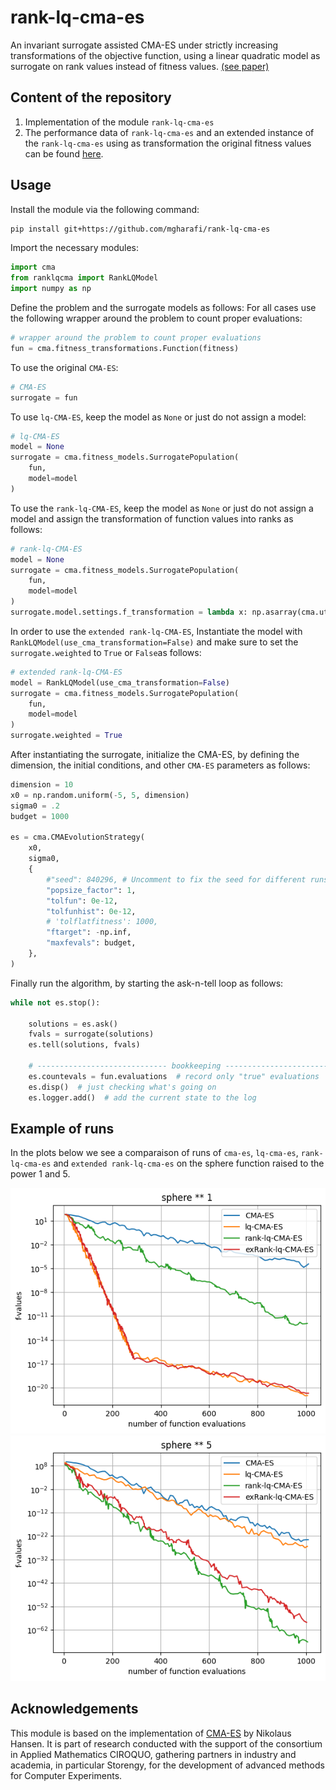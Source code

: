 # rank-lq-cma-es
An invariant surrogate assisted CMA-ES under strictly increasing transformations of the objective function, using a linear quadratic model as surrogate on rank values instead of fitness values. [(see paper)](https://doi.org/10.1145/3712255.3726606)

## Content of the repository

1. Implementation of the module `rank-lq-cma-es`
2. The performance data of `rank-lq-cma-es` and an extended instance of the `rank-lq-cma-es` using as transformation the original fitness values can be found [here](https://mgharafi.github.io/rank-lq-cma-es/).

## Usage

Install the module via the following command:
```bash
pip install git+https://github.com/mgharafi/rank-lq-cma-es
```

Import the necessary modules:

```python
import cma
from ranklqcma import RankLQModel
import numpy as np
```

Define the problem and the surrogate models as follows:
For all cases use the following wrapper around the problem to count proper evaluations:

```python
# wrapper around the problem to count proper evaluations
fun = cma.fitness_transformations.Function(fitness)
```

To use the original `CMA-ES`:
```python
# CMA-ES
surrogate = fun
```

To use `lq-CMA-ES`, keep the model as `None` or just do not assign a model:
```python
# lq-CMA-ES
model = None
surrogate = cma.fitness_models.SurrogatePopulation(
    fun,
    model=model
)
```

To use the `rank-lq-CMA-ES`, keep the model as `None` or just do not assign a model and assign the transformation of function values into ranks as follows:
```python
# rank-lq-CMA-ES
model = None
surrogate = cma.fitness_models.SurrogatePopulation(
    fun,
    model=model
)
surrogate.model.settings.f_transformation = lambda x: np.asarray(cma.utilities.utils.ranks(x), dtype=float)
```

In order to use the `extended rank-lq-CMA-ES`, Instantiate the model with `RankLQModel(use_cma_transformation=False)` and make sure to set the `surrogate.weighted` to `True` or `False`as follows:

```python
# extended rank-lq-CMA-ES
model = RankLQModel(use_cma_transformation=False)
surrogate = cma.fitness_models.SurrogatePopulation(
    fun,
    model=model
)
surrogate.weighted = True
```

After instantiating the surrogate, initialize the CMA-ES, by defining the dimension, the initial conditions, and other `CMA-ES` parameters as follows:

```python
dimension = 10
x0 = np.random.uniform(-5, 5, dimension)
sigma0 = .2
budget = 1000

es = cma.CMAEvolutionStrategy(
    x0,
    sigma0,
    {
        #"seed": 840296, # Uncomment to fix the seed for different runs
        "popsize_factor": 1,
        "tolfun": 0e-12,
        "tolfunhist": 0e-12,
        # 'tolflatfitness': 1000,
        "ftarget": -np.inf,
        "maxfevals": budget,
    },
)
```
Finally run the algorithm, by starting the ask-n-tell loop as follows:
```python
while not es.stop():

    solutions = es.ask()
    fvals = surrogate(solutions)
    es.tell(solutions, fvals)

    # ----------------------------- bookkeeping ----------------------------- #
    es.countevals = fun.evaluations  # record only "true" evaluations
    es.disp()  # just checking what's going on
    es.logger.add()  # add the current state to the log
```

## Example of runs

In the plots below we see a comparaison of runs of `cma-es`, `lq-cma-es`, `rank-lq-cma-es` and `extended rank-lq-cma-es` on the sphere function raised to the power 1 and 5.

![sphere1](./assets/example_runs_1.png)
![performance](./assets/example_runs.png)

## Acknowledgements

This module is based on the implementation of [CMA-ES](https://github.com/CMA-ES/lq-cma) by Nikolaus Hansen. It is part of research conducted with the support of the consortium in Applied Mathematics CIROQUO, gathering partners in industry and academia, in particular Storengy, for the development of advanced methods for Computer Experiments.